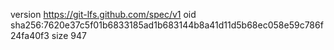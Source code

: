 version https://git-lfs.github.com/spec/v1
oid sha256:7620e37c5f01b6833185ad1b683144b8a41d11d5b68ec058e59c786f24fa40f3
size 947
